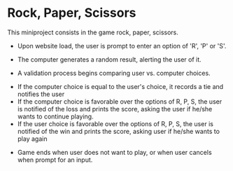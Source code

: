 # Rock, Paper, Scissors

This miniproject consists in the game rock, paper, scissors.

- Upon website load, the user is prompt to enter an option of 'R', 'P' or 'S'.

- The computer generates a random result, alerting the user of it.

- A validation process begins comparing user vs. computer choices.

 * If the computer choice is equal to the user's choice, it records a tie and notifies the user
 * If the computer choice is favorable over the options of R, P, S, the user is notified of the loss and prints the score, asking the user if he/she wants to continue playing.
 * If the user choice is favorable over the options of R, P, S, the user is notified of the win and prints the score, asking user if he/she wants to play again

- Game ends when user does not want to play, or when user cancels when prompt for an input.
